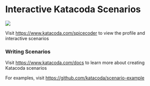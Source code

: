 # Interactive Katacoda Scenarios

[![](http://shields.katacoda.com/katacoda/spicecoder/count.svg)](https://www.katacoda.com/spicecoder "Get your profile on Katacoda.com")

Visit https://www.katacoda.com/spicecoder to view the profile and interactive scenarios

### Writing Scenarios
Visit https://www.katacoda.com/docs to learn more about creating Katacoda scenarios

For examples, visit https://github.com/katacoda/scenario-example

